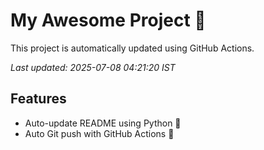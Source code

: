# My Awesome Project 🚀

This project is automatically updated using GitHub Actions.

_Last updated: 2025-07-08 04:21:20 IST_

## Features
- Auto-update README using Python 🐍
- Auto Git push with GitHub Actions 🤖
